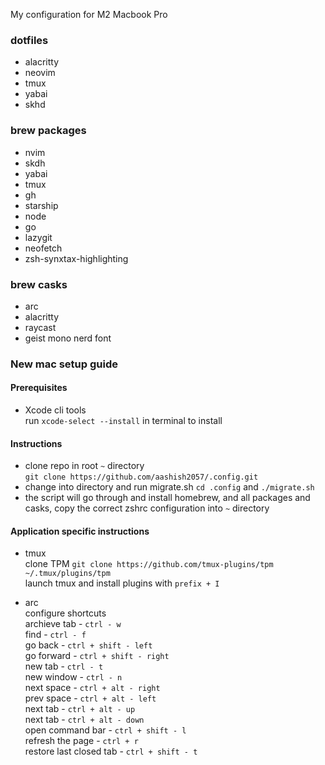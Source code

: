 My configuration for M2 Macbook Pro

### dotfiles

- alacritty
- neovim
- tmux
- yabai
- skhd

### brew packages

- nvim
- skdh
- yabai
- tmux
- gh
- starship
- node
- go
- lazygit
- neofetch
- zsh-synxtax-highlighting

### brew casks

- arc
- alacritty
- raycast
- geist mono nerd font

### New mac setup guide

#### Prerequisites

- Xcode cli tools\
  run `xcode-select --install` in terminal to install

#### Instructions

- clone repo in root `~` directory\
  `git clone https://github.com/aashish2057/.config.git`
- change into directory and run migrate.sh
  `cd .config` and `./migrate.sh`
- the script will go through and install homebrew, and all packages and casks,
  copy the correct zshrc configuration into `~` directory

#### Application specific instructions

- tmux\
  clone TPM `git clone https://github.com/tmux-plugins/tpm ~/.tmux/plugins/tpm`\
  launch tmux and install plugins with `prefix + I`

- arc\
  configure shortcuts\
  archieve tab - `ctrl - w`\
  find - `ctrl - f`\
  go back - `ctrl + shift - left`\
  go forward - `ctrl + shift - right`\
  new tab - `ctrl - t`\
  new window - `ctrl - n`\
  next space - `ctrl + alt - right`\
  prev space - `ctrl + alt - left`\
  next tab - `ctrl + alt - up`\
  next tab - `ctrl + alt - down`\
  open command bar - `ctrl + shift - l`\
  refresh the page - `ctrl + r`\
  restore last closed tab - `ctrl + shift - t`
